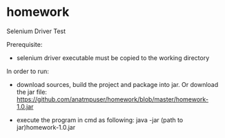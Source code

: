 # homework
Selenium Driver Test

Prerequisite:
- selenium driver executable must be copied to the working directory

In order to run:
- download sources, build the project and package into jar. 
  Or download the jar file: 
  https://github.com/anatmpuser/homework/blob/master/homework-1.0.jar
  
- execute the program in cmd as following:
java -jar (path to jar)homework-1.0.jar
